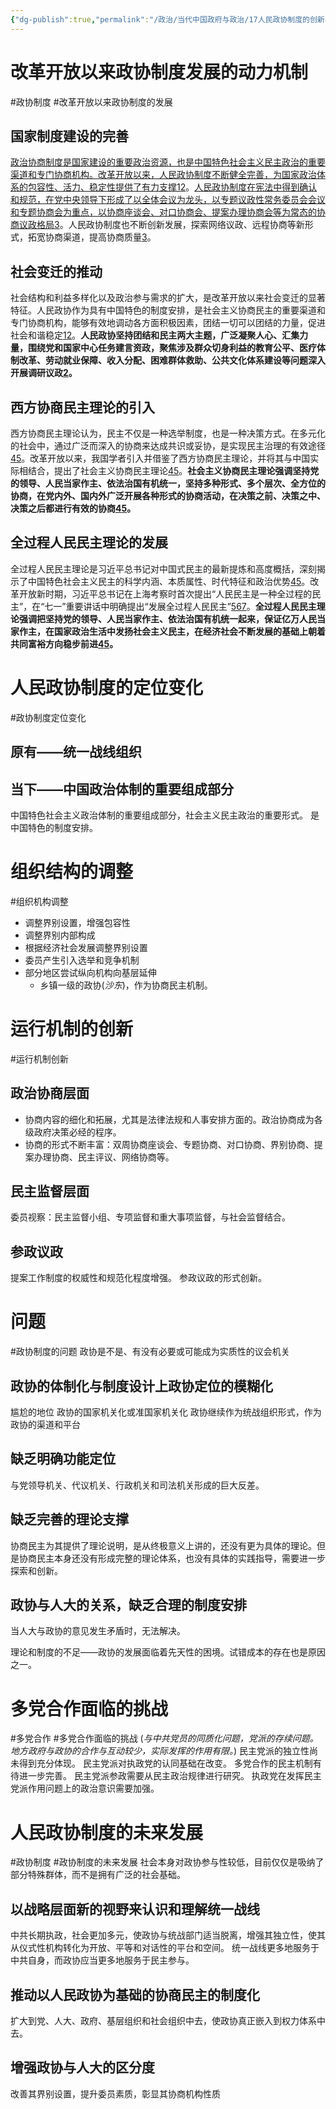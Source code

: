 ```yaml
---
{"dg-publish":true,"permalink":"/政治/当代中国政府与政治/17人民政协制度的创新与未来发展/","dgPassFrontmatter":true}
---
```


# 改革开放以来政协制度发展的动力机制
#政协制度 #改革开放以来政协制度的发展
## 国家制度建设的完善

[政治协商制度是国家建设的重要政治资源，也是中国特色社会主义民主政治的重要渠道和专门协商机构。改革开放以来，人民政协制度不断健全完善，为国家政治体系的包容性、活力、稳定性提供了有力支撑](http://www.cppcc.gov.cn/zxww/2018/11/16/ARTI1542329129244198.shtml)[1](http://www.cppcc.gov.cn/zxww/2018/11/16/ARTI1542329129244198.shtml)[2](http://www.cppcc.gov.cn/zxww/2013/04/19/ARTI1366359528625694.shtml)。[人民政协制度在宪法中得到确认和规范，在党中央领导下形成了以全体会议为龙头，以专题议政性常务委员会会议和专题协商会为重点，以协商座谈会、对口协商会、提案办理协商会等为常态的协商议政格局](http://www.cppcc.gov.cn/zxww/2020/12/02/ARTI1606874582297160.shtml)[3](http://www.cppcc.gov.cn/zxww/2020/12/02/ARTI1606874582297160.shtml)。人民政协制度也不断创新发展，探索网络议政、远程协商等新形式，拓宽协商渠道，提高协商质量[3](http://www.cppcc.gov.cn/zxww/2020/12/02/ARTI1606874582297160.shtml)。

## 社会变迁的推动

社会结构和利益多样化以及政治参与需求的扩大，是改革开放以来社会变迁的显著特征。人民政协作为具有中国特色的制度安排，是社会主义协商民主的重要渠道和专门协商机构，能够有效地调动各方面积极因素，团结一切可以团结的力量，促进社会和谐稳定[1](http://www.cppcc.gov.cn/zxww/2018/11/16/ARTI1542329129244198.shtml)[2](http://www.cppcc.gov.cn/zxww/2013/04/19/ARTI1366359528625694.shtml)。**人民政协坚持团结和民主两大主题，广泛凝聚人心、汇集力量，围绕党和国家中心任务建言资政，聚焦涉及群众切身利益的教育公平、医疗体制改革、劳动就业保障、收入分配、困难群体救助、公共文化体系建设等问题深入开展调研议政[2](http://www.cppcc.gov.cn/zxww/2013/04/19/ARTI1366359528625694.shtml)。**

## 西方协商民主理论的引入

西方协商民主理论认为，民主不仅是一种选举制度，也是一种决策方式。在多元化的社会中，通过广泛而深入的协商来达成共识或妥协，是实现民主治理的有效途径[4](http://www.npc.gov.cn/npc/zgrmdbdhzdllyjh002/202203/070a3fb94ccc44d38211d5014f87a90d.shtml)[5](https://zh.wikipedia.org/wiki/%E5%85%A8%E8%BF%87%E7%A8%8B%E4%BA%BA%E6%B0%91%E6%B0%91%E4%B8%BB)。改革开放以来，我国学者引入并借鉴了西方协商民主理论，并将其与中国实际相结合，提出了社会主义协商民主理论[4](http://www.npc.gov.cn/npc/zgrmdbdhzdllyjh002/202203/070a3fb94ccc44d38211d5014f87a90d.shtml)[5](https://zh.wikipedia.org/wiki/%E5%85%A8%E8%BF%87%E7%A8%8B%E4%BA%BA%E6%B0%91%E6%B0%91%E4%B8%BB)。**社会主义协商民主理论强调坚持党的领导、人民当家作主、依法治国有机统一，坚持多种形式、多个层次、全方位的协商，在党内外、国内外广泛开展各种形式的协商活动，在决策之前、决策之中、决策之后都进行有效的协商[4](http://www.npc.gov.cn/npc/zgrmdbdhzdllyjh002/202203/070a3fb94ccc44d38211d5014f87a90d.shtml)[5](https://zh.wikipedia.org/wiki/%E5%85%A8%E8%BF%87%E7%A8%8B%E4%BA%BA%E6%B0%91%E6%B0%91%E4%B8%BB)。**

## 全过程人民民主理论的发展

全过程人民民主理论是习近平总书记对中国式民主的最新提炼和高度概括，深刻揭示了中国特色社会主义民主的科学内涵、本质属性、时代特征和政治优势[4](http://www.npc.gov.cn/npc/zgrmdbdhzdllyjh002/202203/070a3fb94ccc44d38211d5014f87a90d.shtml)[5](https://zh.wikipedia.org/wiki/%E5%85%A8%E8%BF%87%E7%A8%8B%E4%BA%BA%E6%B0%91%E6%B0%91%E4%B8%BB)。改革开放新时期，习近平总书记在上海考察时首次提出“人民民主是一种全过程的民主”，在“七一”重要讲话中明确提出“发展全过程人民民主”[5](https://zh.wikipedia.org/wiki/%E5%85%A8%E8%BF%87%E7%A8%8B%E4%BA%BA%E6%B0%91%E6%B0%91%E4%B8%BB)[6](http://www.cppcc.gov.cn/zxww/2022/06/08/ARTI1654655610164299.shtml)[7](https://www.12371.cn/2018/11/15/ARTI1542258731456623.shtml)。**全过程人民民主理论强调把坚持党的领导、人民当家作主、依法治国有机统一起来，保证亿万人民当家作主，在国家政治生活中发扬社会主义民主，在经济社会不断发展的基础上朝着共同富裕方向稳步前进[4](http://www.npc.gov.cn/npc/zgrmdbdhzdllyjh002/202203/070a3fb94ccc44d38211d5014f87a90d.shtml)[5](https://zh.wikipedia.org/wiki/%E5%85%A8%E8%BF%87%E7%A8%8B%E4%BA%BA%E6%B0%91%E6%B0%91%E4%B8%BB)。**
# 人民政协制度的定位变化
#政协制度定位变化
## 原有——统一战线组织

## 当下——中国政治体制的重要组成部分
中国特色社会主义政治体制的重要组成部分，社会主义民主政治的重要形式。
是中国特色的制度安排。

# 组织结构的调整
#组织机构调整
- 调整界别设置，增强包容性
- 调整界别内部构成
- 根据经济社会发展调整界别设置
- 委员产生引入选举和竞争机制
- 部分地区尝试纵向机构向基层延伸
	- 乡镇一级的政协(*沙东*)，作为协商民主机制。
# 运行机制的创新
#运行机制创新
## 政治协商层面
- 协商内容的细化和拓展，尤其是法律法规和人事安排方面的。政治协商成为各级政府决策必经的程序。
- 协商的形式不断丰富：双周协商座谈会、专题协商、对口协商、界别协商、提案办理协商、民主评议、网络协商等。
## 民主监督层面
委员视察：民主监督小组、专项监督和重大事项监督，与社会监督结合。
## 参政议政
提案工作制度的权威性和规范化程度增强。
参政议政的形式创新。

# 问题
#政协制度的问题
政协是不是、有没有必要或可能成为实质性的议会机关
## 政协的体制化与制度设计上政协定位的模糊化
尴尬的地位
政协的国家机关化或准国家机关化
政协继续作为统战组织形式，作为政协的渠道和平台
## 缺乏明确功能定位
与党领导机关、代议机关、行政机关和司法机关形成的巨大反差。
## 缺乏完善的理论支撑
协商民主为其提供了理论说明，是从终极意义上讲的，还没有更为具体的理论。但是协商民主本身还没有形成完整的理论体系，也没有具体的实践指导，需要进一步探索和创新。
## 政协与人大的关系，缺乏合理的制度安排
当人大与政协的意见发生矛盾时，无法解决。

理论和制度的不足——政协的发展面临着先天性的困境。试错成本的存在也是原因之一。
# 多党合作面临的挑战
#多党合作 #多党合作面临的挑战
(*与中共党员的同质化问题，党派的存续问题。地方政府与政协的合作与互动较少，实际发挥的作用有限。*)
民主党派的独立性尚未得到充分体现。
民主党派对执政党的认同基础在改变。
多党合作的民主机制有待进一步完善。
民主党派参政需要从民主政治规律进行研究。
执政党在发挥民主党派作用问题上的政治意识需要加强。

# 人民政协制度的未来发展
#政协制度 #政协制度的未来发展
社会本身对政协参与性较低，目前仅仅是吸纳了部分特殊群体，而不是拥有广泛的社会基础。
## 以战略层面新的视野来认识和理解统一战线
中共长期执政，社会更加多元，使政协与统战部门适当脱离，增强其独立性，使其从仪式性机构转化为开放、平等和对话性的平台和空间。
统一战线更多地服务于中共自身，而政协应当更多地服务于民主参与。
## 推动以人民政协为基础的协商民主的制度化
扩大到党、人大、政府、基层组织和社会组织中去，使政协真正嵌入到权力体系中去。
## 增强政协与人大的区分度
改善其界别设置，提升委员素质，彰显其协商机构性质